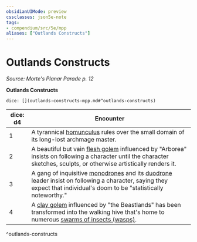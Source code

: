 ```yaml
---
obsidianUIMode: preview
cssclasses: json5e-note
tags:
- compendium/src/5e/mpp
aliases: ["Outlands Constructs"]
---
```

# Outlands Constructs
*Source: Morte's Planar Parade p. 12* 

**Outlands Constructs**

`dice: [](outlands-constructs-mpp.md#^outlands-constructs)`

| dice: d4 | Encounter |
|----------|-----------|
| 1 | A tyrannical [homunculus](5E2014官方资源/bestiary/construct/homunculus.md) rules over the small domain of its long-lost archmage master. |
| 2 | A beautiful but vain [flesh golem](5E2014官方资源/bestiary/construct/flesh-golem.md) influenced by "Arborea" insists on following a character until the character sketches, sculpts, or otherwise artistically renders it. |
| 3 | A gang of inquisitive [monodrones](5E2014官方资源/bestiary/construct/monodrone.md) and its [duodrone](5E2014官方资源/bestiary/construct/duodrone.md) leader insist on following a character, saying they expect that individual's doom to be "statistically noteworthy." |
| 4 | A [clay golem](5E2014官方资源/bestiary/construct/clay-golem.md) influenced by "the Beastlands" has been transformed into the walking hive that's home to numerous [swarms of insects (wasps)](5E2014官方资源/bestiary/beast/swarm-of-wasps.md). |
^outlands-constructs